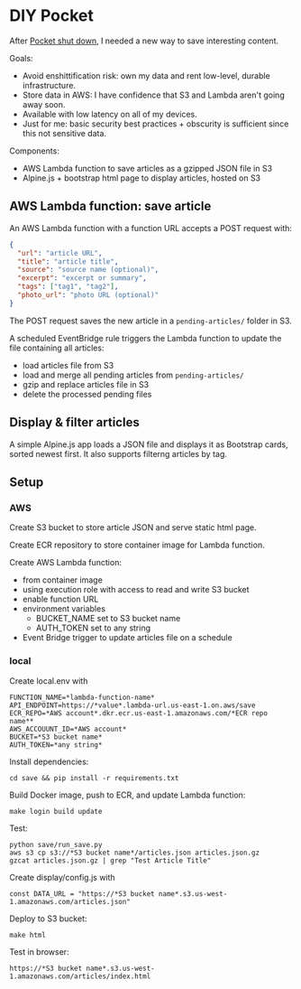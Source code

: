 # DIY Pocket

After [Pocket shut down](https://support.mozilla.org/en-US/kb/future-of-pocket), I needed a new
way to save interesting content. 

Goals:

  - Avoid enshittification risk: own my data and rent low-level, durable infrastructure.
  - Store data in AWS: I have confidence that S3 and Lambda aren't going away soon.
  - Available with low latency on all of my devices.
  - Just for me: basic security best practices + obscurity is sufficient since this not sensitive data.

Components:

  - AWS Lambda function to save articles as a gzipped JSON file in S3
  - Alpine.js + bootstrap html page to display articles, hosted on S3

## AWS Lambda function: save article

An AWS Lambda function with a function URL accepts a POST request with:

```json
{
  "url": "article URL",
  "title": "article title",
  "source": "source name (optional)",
  "excerpt": "excerpt or summary",
  "tags": ["tag1", "tag2"],
  "photo_url": "photo URL (optional)"
}
```

The POST request saves the new article in a `pending-articles/` folder in S3.

A scheduled EventBridge rule triggers the Lambda function to update the file containing all articles:

  - load articles file from S3
  - load and merge all pending articles from `pending-articles/`
  - gzip and replace articles file in S3
  - delete the processed pending files


## Display & filter articles

A simple Alpine.js app loads a JSON file and displays it as Bootstrap cards, sorted  newest first. It also supports filterng articles by tag.

## Setup

### AWS

Create S3 bucket to store article JSON and serve static html page.

Create ECR repository to store container image for Lambda function.

Create AWS Lambda function:

  - from container image
  - using execution role with access to read and write S3 bucket
  - enable function URL
  - environment variables
    - BUCKET_NAME set to S3 bucket name
    - AUTH_TOKEN set to any string
  - Event Bridge trigger to update articles file on a schedule

### local

Create local.env with

```
FUNCTION_NAME=*lambda-function-name*
API_ENDPOINT=https://*value*.lambda-url.us-east-1.on.aws/save
ECR_REPO=*AWS account*.dkr.ecr.us-east-1.amazonaws.com/*ECR repo name**
AWS_ACCOUUNT_ID=*AWS account*
BUCKET=*S3 bucket name*
AUTH_TOKEN=*any string*
```

Install dependencies:

```
cd save && pip install -r requirements.txt
```

Build Docker image, push to ECR, and update Lambda function:

```
make login build update
```

Test:

```
python save/run_save.py
aws s3 cp s3://*S3 bucket name*/articles.json articles.json.gz
gzcat articles.json.gz | grep "Test Article Title"
```

Create display/config.js with

```
const DATA_URL = "https://*S3 bucket name*.s3.us-west-1.amazonaws.com/articles.json"
```

Deploy to S3 bucket:

```
make html
```

Test in browser:

```
https://*S3 bucket name*.s3.us-west-1.amazonaws.com/articles/index.html
```